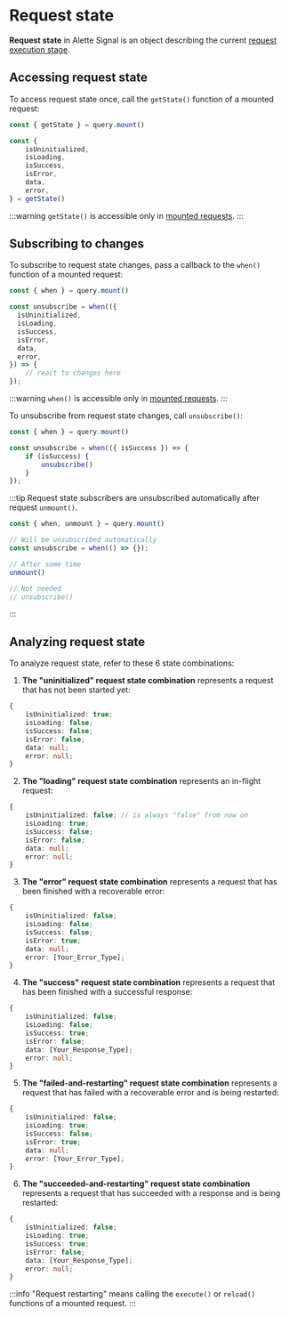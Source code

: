 # Request state
**Request state** in Alette Signal is an object describing
the current [request execution stage](request-lifecycle.md).

## Accessing request state
To access request state once, call the `getState()` function
of a mounted request:
```ts
const { getState } = query.mount()

const {
    isUninitialized,
    isLoading,
    isSuccess,
    isError,
    data,
    error,
} = getState()
```
:::warning
`getState()` is accessible only in
[mounted requests](../getting-started/request-modes.md#mounted-request-mode).
:::

## Subscribing to changes
To subscribe to request state changes, pass a callback to the `when()` function
of a mounted request:
```ts
const { when } = query.mount()

const unsubscribe = when(({ 
  isUninitialized,
  isLoading,
  isSuccess,
  isError,
  data,
  error,
}) => {
    // react to changes here
});
```
:::warning
`when()` is accessible only in
[mounted requests](../getting-started/request-modes.md#mounted-request-mode).
:::

To unsubscribe from request state changes, call `unsubscribe()`:
```ts
const { when } = query.mount()

const unsubscribe = when(({ isSuccess }) => {
    if (isSuccess) {
        unsubscribe()
    }
});
```

:::tip
Request state subscribers are unsubscribed automatically after request `unmount()`.
```ts
const { when, unmount } = query.mount()

// Will be unsubscribed automatically
const unsubscribe = when(() => {});

// After some time
unmount()

// Not needed
// unsubscribe()
```
:::

## Analyzing request state
To analyze request state, refer to these 6 state combinations:

1. **The "uninitialized" request state combination** represents a 
request that has not been started yet:
```ts
{
    isUninitialized: true;
    isLoading: false;
    isSuccess: false;
    isError: false;
    data: null;
    error: null;
}
```
2. **The "loading" request state combination** represents an
   in-flight request:
```ts
{
    isUninitialized: false; // is always "false" from now on
    isLoading: true;
    isSuccess: false;
    isError: false;
    data: null;
    error: null;
}
```
3. **The "error" request state combination** represents a
request that has been finished with a recoverable error:
```ts
{
    isUninitialized: false;
    isLoading: false;
    isSuccess: false;
    isError: true;
    data: null;
    error: [Your_Error_Type];
}
```
4. **The "success" request state combination** represents a
   request that has been finished with a successful response:
```ts
{
    isUninitialized: false;
    isLoading: false;
    isSuccess: true;
    isError: false;
    data: [Your_Response_Type];
    error: null;
}
```
5. **The "failed-and-restarting" request state combination** represents a
   request that has failed with a recoverable error and is being restarted:
```ts
{
    isUninitialized: false;
    isLoading: true;
    isSuccess: false;
    isError: true;
    data: null;
    error: [Your_Error_Type];
}
```
6. **The "succeeded-and-restarting" request state combination** represents a
   request that has succeeded with a response and is being restarted:
```ts
{
    isUninitialized: false;
    isLoading: true;
    isSuccess: true;
    isError: false;
    data: [Your_Response_Type];
    error: null;
}
```
:::info
"Request restarting" means calling the `execute()` or `reload()` functions of a 
mounted request.
:::